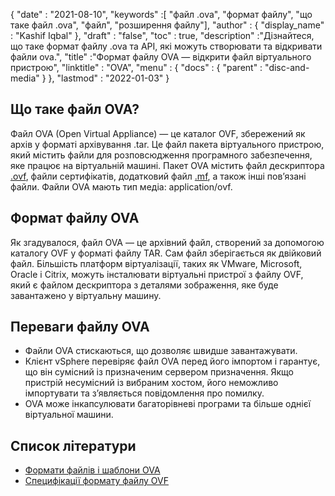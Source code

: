 {
  "date" : "2021-08-10",
  "keywords" :[ "файл .ova", "формат файлу", "що таке файл .ova", "файл", "розширення файлу"],
  "author" : {
    "display_name" : "Kashif Iqbal"
},
  "draft" : "false",
   "toc" : true,
  "description" :"Дізнайтеся, що таке формат файлу .ova та API, які можуть створювати та відкривати файли ova.",
  "title" :"Формат файлу OVA — відкрити файл віртуального пристрою",
  "linktitle" : "OVA",
  "menu" : {
    "docs" : {
      "parent" : "disc-and-media"
}
},
  "lastmod" : "2022-01-03"
}

## Що таке файл OVA?

Файл OVA (Open Virtual Appliance) — це каталог OVF, збережений як архів у форматі архівування .tar. Це файл пакета віртуального пристрою, який містить файли для розповсюдження програмного забезпечення, яке працює на віртуальній машині. Пакет OVA містить файл дескриптора [.ovf](/uk/disc-and-media/ovf/), файли сертифікатів, додатковий файл [.mf](/uk/programming/mf/), а також інші пов’язані файли. Файли OVA мають тип медіа: application/ovf.

## Формат файлу OVA

Як згадувалося, файл OVA — це архівний файл, створений за допомогою каталогу OVF у форматі файлу TAR. Сам файл зберігається як двійковий файл. Більшість платформ віртуалізації, таких як VMware, Microsoft, Oracle і Citrix, можуть інсталювати віртуальні пристрої з файлу OVF, який є файлом дескриптора з деталями зображення, яке буде завантажено у віртуальну машину.

## Переваги файлу OVA

* Файли OVA стискаються, що дозволяє швидше завантажувати.
* Клієнт vSphere перевіряє файл OVA перед його імпортом і гарантує, що він сумісний із призначеним сервером призначення. Якщо пристрій несумісний із вибраним хостом, його неможливо імпортувати та з’являється повідомлення про помилку.
* OVA може інкапсулювати багаторівневі програми та більше однієї віртуальної машини.

## Список літератури

* [Формати файлів і шаблони OVA](https://docs.vmware.com/en/VMware-vSphere/7.0/com.vmware.vsphere.vm_admin.doc/GUID-AE61948B-C2EE-436E-BAFB-3C7209088552.html)
* [Специфікації формату файлу OVF](https://products.conholdate.app/viewer/view/3XKCLQbwAw/open-virtualization-format-specification-dsp0243_1-1-0.pdf)

